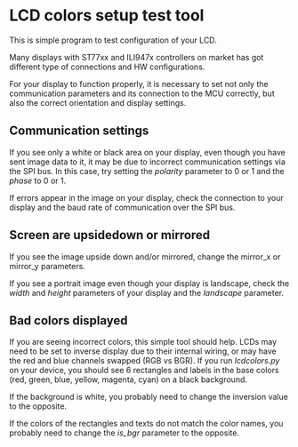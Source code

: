 # LCD colors setup test tool

This is simple program to test configuration of your LCD.

Many displays with ST77xx and ILI947x controllers on market has got different type of connections and HW configurations.

For your display to function properly, it is necessary to set not only the communication parameters and its connection to the MCU correctly, but also the correct orientation and display settings.

## Communication settings

If you see only a white or black area on your display, even though you have sent image data to it, it may be due to incorrect communication settings via the SPI bus.
In this case, try setting the _polarity_ parameter to 0 or 1 and the _phase_ to 0 or 1.

If errors appear in the image on your display, check the connection to your display and the baud rate of communication over the SPI bus.

## Screen are upsidedown or mirrored

If you see the image upside down and/or mirrored, change the mirror_x or mirror_y parameters.

If you see a portrait image even though your display is landscape, check the _width_ and _height_ parameters of your display and the _landscape_ parameter.

## Bad colors displayed

If you are seeing incorrect colors, this simple tool should help. LCDs may need to be set to inverse display due to their internal wiring, or may have the red and blue channels swapped (RGB vs BGR).
If you run _lcdcolors.py_ on your device, you should see 6 rectangles and labels in the base colors (red, green, blue, yellow, magenta, cyan) on a black background.

If the background is white, you probably need to change the inversion value to the opposite.

If the colors of the rectangles and texts do not match the color names, you probably need to change the _is_bgr_ parameter to the opposite.
